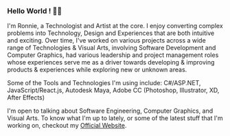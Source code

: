 ### Hello World ! 👋🏽
I'm Ronnie, a Technologist and Artist at the core. I enjoy converting complex problems into Technology, Design and Experiences that are both intuitive and exciting. Over time, I've worked on various projects across a wide range of Technologies & Visual Arts, involving Software Development and Computer Graphics, had various leadership and project management roles whose experiences serve me as a driver towards developing & improving products & experiences while exploring new or unknown areas.

Some of the Tools and Technologies I'm using include: C#/ASP.NET, JavaScript/React.js, Autodesk Maya, Adobe CC (Photoshop, Illustrator, XD, After Effects)

I'm open to talking about Software Engineering, Computer Graphics, and Visual Arts. To know what I'm up to lately, or some of the latest stuff that I'm working on, checkout my <a href="https://ronnielutaro.github.io/portfolio/" target="_blank">Official Website</a>.
